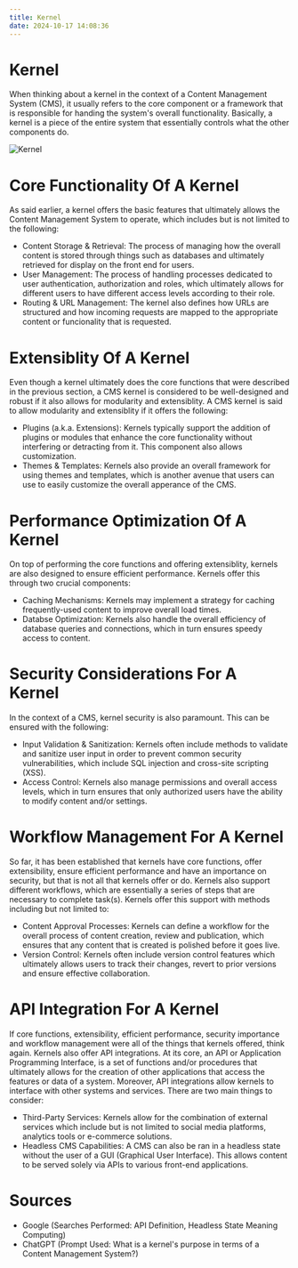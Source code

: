 ```yaml
---
title: Kernel
date: 2024-10-17 14:08:36
---
```

# Kernel
When thinking about a kernel in the context of a Content Management System (CMS), it usually refers to the core component or a framework that is responsible for handing the system's overall functionality.
Basically, a kernel is a piece of the entire system that essentially controls what the other components do.

![Kernel](https://github.com/swk5-njit/IS373/blob/main/graphics/Kernel_Layout.svg)

# Core Functionality Of A Kernel
As said earlier, a kernel offers the basic features that ultimately allows the Content Management System to operate, which includes but is not limited to the following:
- Content Storage & Retrieval: The process of managing how the overall content is stored through things such as databases and ultimately retrieved for display on the front end for users.
- User Management: The process of handling processes dedicated to user authentication, authorization and roles, which ultimately allows for different users to have different access levels according to their role.
- Routing & URL Management: The kernel also defines how URLs are structured and how incoming requests are mapped to the appropriate content or funcionality that is requested.

# Extensiblity Of A Kernel
Even though a kernel ultimately does the core functions that were described in the previous section, a CMS kernel is considered to be well-designed and robust if it also allows for modularity and extensiblity.
A CMS kernel is said to allow modularity and extensiblity if it offers the following:
- Plugins (a.k.a. Extensions): Kernels typically support the addition of plugins or modules that enhance the core functionality without interfering or detracting from it. This component also allows customization.
- Themes & Templates: Kernels also provide an overall framework for using themes and templates, which is another avenue that users can use to easily customize the overall apperance of the CMS.

# Performance Optimization Of A Kernel
On top of performing the core functions and offering extensiblity, kernels are also designed to ensure efficient performance. Kernels offer this through two crucial components:
- Caching Mechanisms: Kernels may implement a strategy for caching frequently-used content to improve overall load times.
- Databse Optimization: Kernels also handle the overall efficiency of database queries and connections, which in turn ensures speedy access to content.

# Security Considerations For A Kernel
In the context of a CMS, kernel security is also paramount. This can be ensured with the following:
- Input Validation & Sanitization: Kernels often include methods to validate and sanitize user input in order to prevent common security vulnerabilities, which include SQL injection and cross-site scripting (XSS).
- Access Control: Kernels also manage permissions and overall access levels, which in turn ensures that only authorized users have the ability to modify content and/or settings.

# Workflow Management For A Kernel
So far, it has been established that kernels have core functions, offer extensibility, ensure efficient performance and have an importance on security, but that is not all that kernels offer or do.
Kernels also support different workflows, which are essentially a series of steps that are necessary to complete task(s). Kernels offer this support with methods including but not limited to:
- Content Approval Processes: Kernels can define a workflow for the overall process of content creation, review and publication, which ensures that any content that is created is polished before it goes live.
- Version Control: Kernels often include version control features which ultimately allows users to track their changes, revert to prior versions and ensure effective collaboration.

# API Integration For A Kernel
If core functions, extensibility, efficient performance, security importance and workflow management were all of the things that kernels offered, think again. Kernels also offer API integrations.
At its core, an API or Application Programming Interface, is a set of functions and/or procedures that ultimately allows for the creation of other applications that access the features or data of a system.
Moreover, API integrations allow kernels to interface with other systems and services. There are two main things to consider:
- Third-Party Services: Kernels allow for the combination of external services which include but is not limited to social media platforms, analytics tools or e-commerce solutions.
- Headless CMS Capabilities: A CMS can also be ran in a headless state without the user of a GUI (Graphical User Interface). This allows content to be served solely via APIs to various front-end applications.

# Sources
- Google (Searches Performed: API Definition, Headless State Meaning Computing)
- ChatGPT (Prompt Used: What is a kernel's purpose in terms of a Content Management System?)
